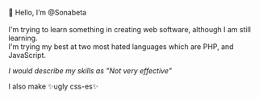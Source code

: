 👋 Hello, I’m @Sonabeta
<br><br>
I'm trying to learn something in creating web software, although I am still learning.
<br>I'm trying my best at two most hated languages which are PHP, and JavaScript.

<i>I would describe my skills as "Not very effective"</i>
<p>I also make ✨ugly css-es✨</p>

